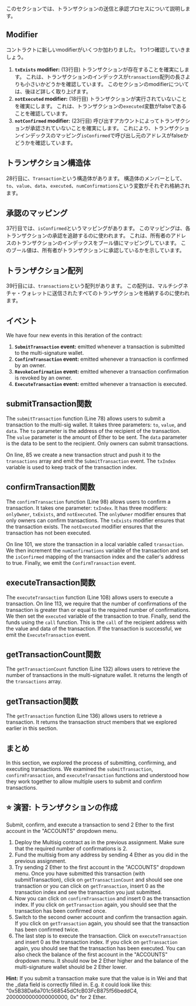このセクションでは、トランザクションの送信と承認プロセスについて説明します。

## Modifier

コントラクトに新しいmodifierがいくつか加わりました。 1つ1つ確認していきましょう。

1. **`txExists` modifier:** (13行目) トランザクションが存在することを確実にします。 これは、トランザクションのインデックスが`transactions`配列の長さよりも小さいかどうかを確認しています。 このセクションのmodifierについては、後ほど詳しく取り上げます。
2. **`notExecuted` modifier:** (18行目) トランザクションが実行されていないことを確実にします。 これは、トランザクションの`executed`変数がfalseであることを確認しています。
3. **`notConfirmed` modifier:** (23行目) 呼び出すアカウントによってトランザクションが承認されていないことを確実にします。 これにより、トランザクションインデックスのマッピング`isConfirmed`で呼び出し元のアドレスがfalseかどうかを確認しています。

## トランザクション構造体

28行目に、`Transaction`という構造体があります。 構造体のメンバーとして、`to`、`value`、`data`、`executed`、`numConfirmations`という変数がそれぞれ格納されます。

## 承認のマッピング

37行目では、`isConfirmed`というマッピングがあります。 このマッピングは、各トランザクションの承認を追跡するのに使われます。 これは、所有者のアドレスのトランザクションのインデックスをブール値にマッピングしています。 このブール値は、所有者がトランザクションに承認しているかを示しています。

## トランザクション配列

39行目には、`transactions`という配列があります。 この配列は、マルチシグネチャ・ウォレットに送信されたすべてのトランザクションを格納するのに使われます。

## イベント

We have four new events in this iteration of the contract:

1. **`SubmitTransaction` event:** emitted whenever a transaction is submitted to the multi-signature wallet.
2. **`ConfirmTransaction` event:** emitted whenever a transaction is confirmed by an owner.
3. **`RevokeConfirmation` event:** emitted whenever a transaction confirmation is revoked by an owner.
4. **`ExecuteTransaction` event:** emitted whenever a transaction is executed.

## submitTransaction関数

The `submitTransaction` function (Line 78) allows users to submit a transaction to the multi-sig wallet. It takes three parameters: `to`, `value`, and `data`. The `to` parameter is the address of the recipient of the transaction. The `value` parameter is the amount of Ether to be sent. The `data` parameter is the data to be sent to the recipient. Only owners can submit transactions.

On line, 85 we create a new transaction struct and push it to the `transactions` array and emit the `SubmitTransaction` event. The `txIndex` variable is used to keep track of the transaction index.

## confirmTransaction関数

The `confirmTransaction` function (Line 98) allows users to confirm a transaction. It takes one parameter: `txIndex`.
It has three modifiers: `onlyOwner`, `txExists`, and `notExecuted`. The `onlyOwner` modifier ensures that only owners can confirm transactions. The `txExists` modifier ensures that the transaction exists. The `notExecuted` modifier ensures that the transaction has not been executed.

On line 101, we store the transaction in a local variable called `transaction`. We then increment the `numConfirmations` variable of the transaction and set the `isConfirmed` mapping of the transaction index and the caller's address to true. Finally, we emit the `ConfirmTransaction` event.

## executeTransaction関数

The `executeTransaction` function (Line 108) allows users to execute a transaction. On line 113, we require that the number of confirmations of the transaction is greater than or equal to the required number of confirmations. We then set the `executed` variable of the transaction to true. Finally, send the funds using the `call` function.  This is the `call` of the recipient address with the value and data of the transaction. If the transaction is successful, we emit the `ExecuteTransaction` event.

## getTransactionCount関数

The `getTransactionCount` function (Line 132) allows users to retrieve the number of transactions in the multi-signature wallet. It returns the length of the `transactions` array.

## getTransaction関数

The `getTransaction` function (Line 136) allows users to retrieve a transaction. It returns the transaction struct members that we explored earlier in this section.

## まとめ

In this section, we explored the process of submitting, confirming, and executing transactions. We examined the `submitTransaction`, `confirmTransaction`, and `executeTransaction` functions and understood how they work together to allow multiple users to submit and confirm transactions.

## ⭐️ 演習: トランザクションの作成

Submit, confirm, and execute a transaction to send 2 Ether to the first account in the "ACCOUNTS" dropdown menu.

1. Deploy the Multisig contract as in the previous assignment. Make sure that the required number of confirmations is 2.
2. Fund the multisig from any address by sending 4 Ether as you did in the previous assignment.
3. Try sending 2 Ether to the first account in the "ACCOUNTS" dropdown menu.  Once you have submitted this transaction (with submitTransaction), click on `getTransactionCount` and should see one transaction or you can click on `getTransaction`, insert 0 as the transaction index and see the transaction you just submitted.
4. Now you can click on `confirmTransaction` and insert 0 as the transaction index. If you click on `getTransaction` again, you should see that the transaction has been confirmed once.
5. Switch to the second owner account and confirm the transaction again. If you click on `getTransaction` again, you should see that the transaction has been confirmed twice.
6. The last step is to execute the transaction. Click on `executeTransaction` and insert 0 as the transaction index. If you click on `getTransaction` again, you should see that the transaction has been executed. You can also check the balance of the first account in the "ACCOUNTS" dropdown menu. It should now be 2 Ether higher and the balance of the multi-signature wallet should be 2 Ether lower.

**Hint:**
If you submit a transaction make sure that the value is in Wei and that the _data field is correctly filled in. E.g. it could look like this: "0x5B38Da6a701c568545dCfcB03FcB875f56beddC4, 2000000000000000000, 0x" for 2 Ether.